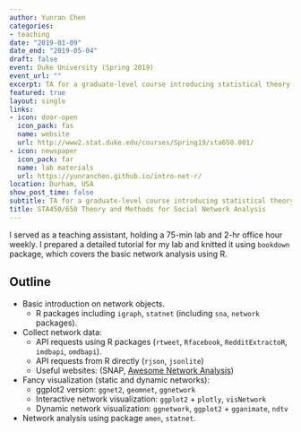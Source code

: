 ```yaml
---
author: Yunran Chen
categories:
- teaching
date: "2019-01-09"
date_end: "2019-05-04"
draft: false
event: Duke University (Spring 2019)
event_url: ""
excerpt: TA for a graduate-level course introducing statistical theory and methods for social network analysis
featured: true
layout: single
links:
- icon: door-open
  icon_pack: fas
  name: website
  url: http://www2.stat.duke.edu/courses/Spring19/sta650.001/
- icon: newspaper
  icon_pack: far
  name: lab materials
  url: https://yunranchen.github.io/intro-net-r/
location: Durham, USA
show_post_time: false
subtitle: TA for a graduate-level course introducing statistical theory and methods for social network analysis
title: STA450/650 Theory and Methods for Social Network Analysis
---
```


I served as a teaching assistant, holding a 75-min lab and 2-hr office hour weekly. I prepared a detailed tutorial for my lab and knitted it using `bookdown` package, which covers the basic network analysis using R.

## Outline

- Basic introduction on network objects.
  - R packages including `igraph`, `statnet` (including `sna`, `network` packages).
- Collect network data:
  - API requests using R packages (`rtweet`, `Rfacebook`, `RedditExtractoR`, `imdbapi`, `omdbapi`).
  - API requests from R directly (`rjson`, `jsonlite`)
  - Useful websites: (SNAP, [Awesome Network Analysis](https://github.com/briatte/awesome-network-analysis))
- Fancy visualization (static and dynamic networks):
  - ggplot2 version: `ggnet2`, `geomnet`, `ggnetwork`
  - Interactive network visualization: `ggplot2` + `plotly`, `visNetwork`
  - Dynamic network visualization: `ggnetwork`, `ggplot2` + `gganimate`, `ndtv`
- Network analysis using package `amen`, `statnet`.


